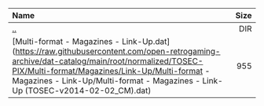 |Name|Size|
|:---|---:|
|[..](../index.html)|DIR|
|[Multi-format - Magazines - Link-Up.dat](https://raw.githubusercontent.com/open-retrogaming-archive/dat-catalog/main/root/normalized/TOSEC-PIX/Multi-format/Magazines/Link-Up/Multi-format - Magazines - Link-Up/Multi-format - Magazines - Link-Up (TOSEC-v2014-02-02_CM).dat)|955|
